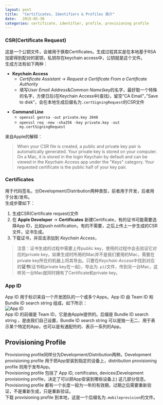 ```yaml
---
layout: post
title:  "Certificates, Identifiers & Profiles 简介"
date:   2015-05-30
categories: certificate, identifier, profile, provisioning profile
---
```


### CSR(Certificate Request)
这是一个公钥文件，会被用于换取Certificates。生成过程其实是在本地基于RSA加密得到配对的密钥，私钥存在keychain access中，公钥就是这个文件。   
生成方法有如下两种：   

* **Keychain Access**   
  * *Certificate Assistant* -> *Request a Certificate From a Certificate Authority*   
  * 填写*User Email Address*&*Common Name*(key的名字，最好取一个特殊的名字，方便日后(在Keychain Access中)查找)，留空”CA Email”，”Save to disk”，会在本地生成后缀名为`.certSigningRequest`的CSR文件      
- **Command Line**   
  * `openssl genrsa -out private.key 2048`   
  * `openssl req -new -sha256 -key private.key -out my.certSigningRequest`  

来自Apple的解释：

> When your CSR file is created, a public and private key pair is automatically generated. Your private key is stored on your computer. On a Mac, it is stored in the login Keychain by default and can be viewed in the Keychain Access app under the "Keys" category. Your requested certificate is the public half of your key pair.

### Certificates  

用于代码签名，分Development/Distribution两种类型，前者用于开发，后者用于分发/发布。  
生成步骤如下：  
1. 生成CSR(Certificate request)文件  
2. 在 **Apple Developer** -> **Certificates** 新建Certificate，有的证书可能需要选择App ID，比如push notification，有的不需要，之后上传上一步生成的CSR文件，证书生成。  
3. 下载证书，并双击添加到 *Keychain Access*，  

> 注意：证书生成的过程中需要上传public key，使用的过程中会去验证它对应的private key，如果生成时所用的Mac并不是我们要用的Mac，需要在private key所在的机器上将其导出。只要在*Keychain Access*中找到对应的**证书**(证书和private key在一起)，导出为`.p12`文件，传到另一台Mac，这样另一台Mac就同时拥有了Certificate和private key。

### App ID
App ID 用于标识来自一个开发团队的一个或多个Apps。App ID 由 Team ID 和 Bundle ID search string 组成，如下所示：  
![App ID]({{site.url}}/assets/media/2015-05-30-AppID.png)  
App ID 的前缀是 Team ID，它是由Apple提供的。后缀是 Bundle ID search string ，是由我们自己设置，Bundle ID search string 可以是独一无二、用于表示某个特定的App，也可以是有通配符的、表示一系列的App。

## Provisioning Profile
Provisioning profile同样分为Development/Distribution两种。Development provisioning profile 用于把App安装到指定的设备上，distribution provisioning profile 则用于发布App。  
Provisioning profile 包括了 App ID, certificates, devices(Development provisioning profile，决定了可以把App安装到哪些设备上) 这几部分信息。  
Provisioning profile 都有一个长度一般为一年的有效期，过期之后需要重新验证，不是重新生成，只是重新验证。  
下载 provisioning profile 到本地，这是一个后缀名为`.mobileprovision`的文件。
